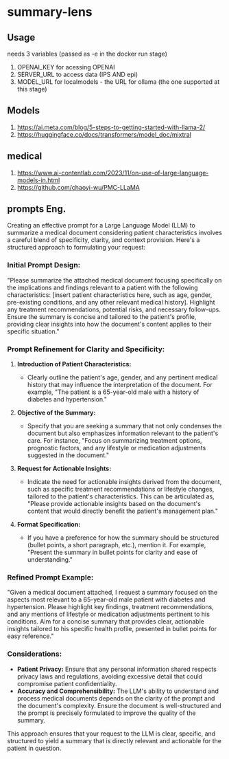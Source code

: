 # summary-lens

## Usage

needs 3 variables (passed as -e in the docker run stage)
1. OPENAI_KEY for acessing OPENAI
2. SERVER_URL to access data (IPS AND epi)
3. MODEL_URL for localmodels - the URL for ollama (the one supported at this stage)



## Models



1. https://ai.meta.com/blog/5-steps-to-getting-started-with-llama-2/
2. https://huggingface.co/docs/transformers/model_doc/mixtral


## medical

1. https://www.ai-contentlab.com/2023/11/on-use-of-large-language-models-in.html
2. https://github.com/chaoyi-wu/PMC-LLaMA



## prompts Eng.

Creating an effective prompt for a Large Language Model (LLM) to summarize a medical document considering patient characteristics involves a careful blend of specificity, clarity, and context provision. Here's a structured approach to formulating your request:

### **Initial Prompt Design:**

"Please summarize the attached medical document focusing specifically on the implications and findings relevant to a patient with the following characteristics: [insert patient characteristics here, such as age, gender, pre-existing conditions, and any other relevant medical history]. Highlight any treatment recommendations, potential risks, and necessary follow-ups. Ensure the summary is concise and tailored to the patient's profile, providing clear insights into how the document's content applies to their specific situation."

### **Prompt Refinement for Clarity and Specificity:**

1. **Introduction of Patient Characteristics:**
   - Clearly outline the patient's age, gender, and any pertinent medical history that may influence the interpretation of the document. For example, "The patient is a 65-year-old male with a history of diabetes and hypertension."

2. **Objective of the Summary:**
   - Specify that you are seeking a summary that not only condenses the document but also emphasizes information relevant to the patient's care. For instance, "Focus on summarizing treatment options, prognostic factors, and any lifestyle or medication adjustments suggested in the document."

3. **Request for Actionable Insights:**
   - Indicate the need for actionable insights derived from the document, such as specific treatment recommendations or lifestyle changes, tailored to the patient's characteristics. This can be articulated as, "Please provide actionable insights based on the document's content that would directly benefit the patient's management plan."

4. **Format Specification:**
   - If you have a preference for how the summary should be structured (bullet points, a short paragraph, etc.), mention it. For example, "Present the summary in bullet points for clarity and ease of understanding."

### **Refined Prompt Example:**

"Given a medical document attached, I request a summary focused on the aspects most relevant to a 65-year-old male patient with diabetes and hypertension. Please highlight key findings, treatment recommendations, and any mentions of lifestyle or medication adjustments pertinent to his conditions. Aim for a concise summary that provides clear, actionable insights tailored to his specific health profile, presented in bullet points for easy reference."

### **Considerations:**

- **Patient Privacy:** Ensure that any personal information shared respects privacy laws and regulations, avoiding excessive detail that could compromise patient confidentiality.
- **Accuracy and Comprehensibility:** The LLM's ability to understand and process medical documents depends on the clarity of the prompt and the document's complexity. Ensure the document is well-structured and the prompt is precisely formulated to improve the quality of the summary.

This approach ensures that your request to the LLM is clear, specific, and structured to yield a summary that is directly relevant and actionable for the patient in question.